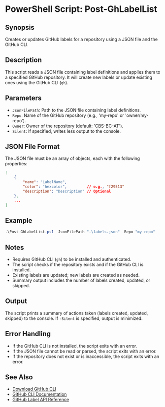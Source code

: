 # PowerShell Script: Post-GhLabelList

## Synopsis

Creates or updates GitHub labels for a repository using a JSON file and the GitHub CLI.

## Description

This script reads a JSON file containing label definitions and applies them to a specified GitHub repository. It will create new labels or update existing ones using the GitHub CLI (`gh`).

## Parameters

- `JsonFilePath`: Path to the JSON file containing label definitions.
- `Repo`: Name of the GitHub repository (e.g., 'my-repo' or 'owner/my-repo').
- `Owner`: Owner of the repository (default: 'CBS-BC-AT').
- `Silent`: If specified, writes less output to the console.

## JSON File Format

The JSON file must be an array of objects, each with the following properties:

```json
[
    {
        "name": "LabelName",
        "color": "hexcolor",         // e.g., "f29513"
        "description": "Description" // Optional
    },
    ...
]
```

## Example

```powershell
.\Post-GhLabelList.ps1 -JsonFilePath ".\labels.json" -Repo "my-repo"
```

## Notes

- Requires GitHub CLI (`gh`) to be installed and authenticated.
- The script checks if the repository exists and if the GitHub CLI is installed.
- Existing labels are updated; new labels are created as needed.
- Summary output includes the number of labels created, updated, or skipped.

## Output

The script prints a summary of actions taken (labels created, updated, skipped) to the console. If `-Silent` is specified, output is minimized.

## Error Handling

- If the GitHub CLI is not installed, the script exits with an error.
- If the JSON file cannot be read or parsed, the script exits with an error.
- If the repository does not exist or is inaccessible, the script exits with an error.

## See Also

- [Download GitHub CLI](https://cli.github.com/)
- [GitHub CLI Documentation](https://cli.github.com/manual/)
- [GitHub Label API Reference](https://docs.github.com/en/rest/issues/labels)
